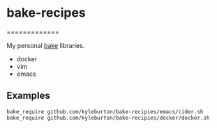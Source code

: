 # bake-recipes
=============

My personal [bake](https://github.com/kyleburton/bake) libraries.

* docker
* vim
* emacs


## Examples

    bake_require github.com/kyleburton/bake-recipies/emacs/cider.sh
    bake_require github.com/kyleburton/bake-recipies/docker/docker.sh
